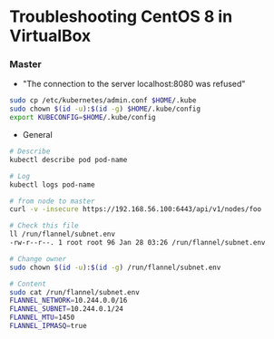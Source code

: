 # Troubleshooting CentOS 8 in VirtualBox

### Master

- "The connection to the server localhost:8080 was refused"

```bash
sudo cp /etc/kubernetes/admin.conf $HOME/.kube
sudo chown $(id -u):$(id -g) $HOME/.kube/config
export KUBECONFIG=$HOME/.kube/config
```

- General

```bash
# Describe
kubectl describe pod pod-name

# Log
kubectl logs pod-name

# from node to master
curl -v -insecure https://192.168.56.100:6443/api/v1/nodes/foo

# Check this file
ll /run/flannel/subnet.env
-rw-r--r--. 1 root root 96 Jan 28 03:26 /run/flannel/subnet.env

# Change owner
sudo chown $(id -u):$(id -g) /run/flannel/subnet.env

# Content
sudo cat /run/flannel/subnet.env
FLANNEL_NETWORK=10.244.0.0/16
FLANNEL_SUBNET=10.244.0.1/24
FLANNEL_MTU=1450
FLANNEL_IPMASQ=true
```
